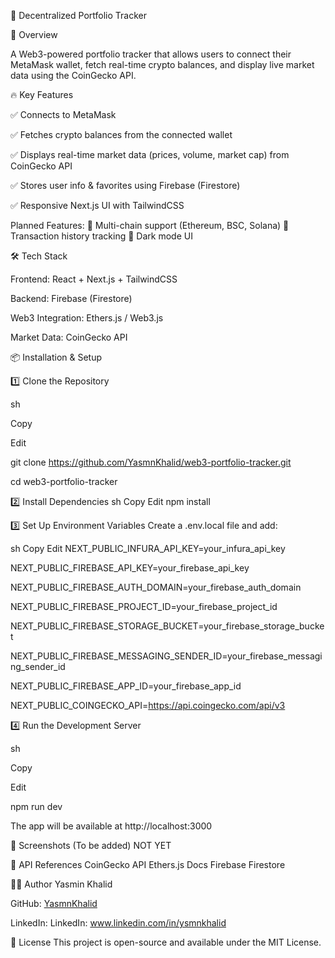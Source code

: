 🦄 Decentralized Portfolio Tracker

🚀 Overview

A Web3-powered portfolio tracker that allows users to connect their MetaMask wallet, fetch real-time crypto balances, and display live market data using the CoinGecko API.

🔥 Key Features

✅ Connects to MetaMask

✅ Fetches crypto balances from the connected wallet

✅ Displays real-time market data (prices, volume, market cap) from CoinGecko API

✅ Stores user info & favorites using Firebase (Firestore)

✅ Responsive Next.js UI with TailwindCSS

Planned Features:
🔹 Multi-chain support (Ethereum, BSC, Solana)
🔹 Transaction history tracking
🔹 Dark mode UI


🛠 Tech Stack

Frontend: React + Next.js + TailwindCSS

Backend: Firebase (Firestore)

Web3 Integration: Ethers.js / Web3.js

Market Data: CoinGecko API



📦 Installation & Setup

1️⃣ Clone the Repository

sh

Copy

Edit

git clone https://github.com/YasmnKhalid/web3-portfolio-tracker.git

cd web3-portfolio-tracker

2️⃣ Install Dependencies
sh
Copy
Edit
npm install

3️⃣ Set Up Environment Variables
Create a .env.local file and add:

sh
Copy
Edit
NEXT_PUBLIC_INFURA_API_KEY=your_infura_api_key

NEXT_PUBLIC_FIREBASE_API_KEY=your_firebase_api_key

NEXT_PUBLIC_FIREBASE_AUTH_DOMAIN=your_firebase_auth_domain

NEXT_PUBLIC_FIREBASE_PROJECT_ID=your_firebase_project_id

NEXT_PUBLIC_FIREBASE_STORAGE_BUCKET=your_firebase_storage_bucket

NEXT_PUBLIC_FIREBASE_MESSAGING_SENDER_ID=your_firebase_messaging_sender_id

NEXT_PUBLIC_FIREBASE_APP_ID=your_firebase_app_id

NEXT_PUBLIC_COINGECKO_API=https://api.coingecko.com/api/v3


4️⃣ Run the Development Server

sh

Copy

Edit

npm run dev


The app will be available at http://localhost:3000

📸 Screenshots (To be added)
NOT YET

🔗 API References
CoinGecko API
Ethers.js Docs
Firebase Firestore


👨‍💻 Author
Yasmin Khalid

GitHub: [YasmnKhalid](https://github.com/YasmnKhalid)


LinkedIn: LinkedIn: www.linkedin.com/in/ysmnkhalid


📜 License
This project is open-source and available under the MIT License.

